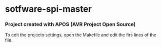 
# sotfware-spi-master 

### Project created with APOS (AVR Project Open Source)

To edit the projecto settings, open the Makefile and edit the firs lines of the file.